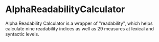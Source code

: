 # AlphaReadabilityCalculator
Alpha Readability Calculator is a wrapper of "readability", which helps calculate nine readability indices as well as 29 measures at lexical and syntactic levels.
